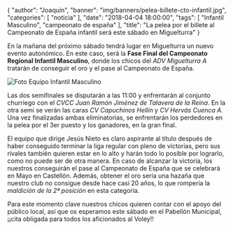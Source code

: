 {
  "author": "Joaquín",
  "banner": "img/banners/pelea-billete-cto-infantil.jpg",
  "categories": [
    "noticia"
  ],
  "date": "2018-04-04 18:00:00",
  "tags": [
    "Infantil Masculino", "campeonato de españa"
  ],
  "title": "La pelea por el billete al Campeonato de España infantil será este sábado en Miguelturra"
}

En la mañana del próximo sábado tendrá lugar en Miguelturra un nuevo
evento autonómico. En este caso, será la **Fase Final del Campeonato
Regional Infantil Masculino**, donde los chicos del _ADV Miguelturra A_
tratarán de conseguir el oro y el pase al Campeonato de España.

![Foto Equipo Infantil Masculino](../../../../../img/banners/pelea-billete-cto-infantil.jpg)

Las dos semifinales se disputarán a las 11:00 y enfrentarán al
conjunto churriego con el _CVCC Juan Ramón Jiménez de Talavera de la
Reina_. En la otra semi se verán las caras _CV Capuchinos Hellín_ y
_CV Hervás Cuenca A_. Una vez finalizadas ambas eliminatorias, se
enfrentarán los perdedores en la pelea por el 3er puesto y los
ganadores, en la gran final.

El equipo que dirige Jesús Nieto es claro aspirante al título después
de haber conseguido terminar la liga regular con pleno de victorias,
pero sus rivales también quieren estar en lo alto y harán todo lo
posible por lograrlo, como no puede ser de otra manera. En caso de
alcanzar la victoria, los nuestros conseguirán el pase al Campeonato
de España que se celebrará en Mayo en Castellón. Además, obtener el
oro sería una hazaña que nuestro club no consigue desde hace casi 20
años, lo que rompería la _maldición de la 2ª posición_ en esta
categoría.

Para este momento clave nuestros chicos quieren contar con el apoyo
del público local, así que os esperamos este sábado en el Pabellón
Municipal, ¡¡cita obligada para todos los aficionados al Voley!!
